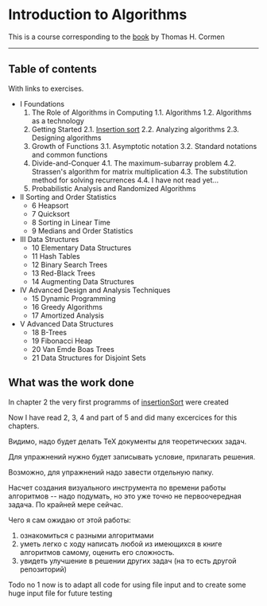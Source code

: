 # Introduction to Algorithms

This is a course corresponding to the [book](https://github.com/aapodolskiy/algorithms/blob/master/introduction-to-algorithms-cormen-3rd-edition-pdf.pdf) 
by Thomas H. Cormen

---

## Table of contents

With links to exercises.

* I Foundations
  1. The Role of Algorithms in Computing
    1.1. Algorithms
    1.2. Algorithms as a technology
  2. Getting Started
    2.1. [Insertion sort](https://github.com/aapodolskiy/algorithms/tree/master/Sort/insertionSort)
    2.2. Analyzing algorithms
    2.3. Designing algorithms
  3. Growth of Functions
    3.1. Asymptotic notation
    3.2. Standard notations and common functions
  4. Divide-and-Conquer
    4.1. The maximum-subarray problem
    4.2. Strassen's algorithm for matrix multiplication
    4.3. The substitution method for solving recurrences
    4.4. I have not read yet...
  5. Probabilistic Analysis and Randomized Algorithms
* II Sorting and Order Statistics
  * 6 Heapsort
  * 7 Quicksort
  * 8 Sorting in Linear Time
  * 9 Medians and Order Statistics
* III Data Structures
  * 10 Elementary Data Structures
  * 11 Hash Tables
  * 12 Binary Search Trees
  * 13 Red-Black Trees
  * 14 Augmenting Data Structures
* IV Advanced Design and Analysis Techniques
  * 15 Dynamic Programming
  * 16 Greedy Algorithms
  * 17 Amortized Analysis
* V Advanced Data Structures
  * 18 B-Trees
  * 19 Fibonacci Heap
  * 20 Van Emde Boas Trees
  * 21 Data Structures for Disjoint Sets

## What was the work done

In chapter 2<a name='chapter2'></a> the very first programms of [insertionSort](https://github.com/aapodolskiy/algorithms/tree/master/Sort/insertionSort "link to the files in repo") 
were created

Now I have read 2, 3, 4 and part of 5 and did many excercices for this chapters.

Видимо, надо будет делать ТеХ документы для теоретических задач.

Для упражнений нужно будет записывать условие, прилагать решения.

Возможно, для упражнений надо завести отдельную папку.

Насчет создания визуального инструмента по времени работы алгоритмов -- надо подумать, 
но это уже точно не первоочередная задача.
По крайней мере сейчас.

Чего я сам ожидаю от этой работы:
1) ознакомиться с разными алгоритмами
2) уметь легко с ходу написать любой из имеющихся в книге алгоритмов самому, оценить его сложность.
3) увидеть улучшение в решении других задач (на то есть другой репозиторий)


Todo no 1 now is to adapt all code for using file input and to create some huge input file for 
future testing

